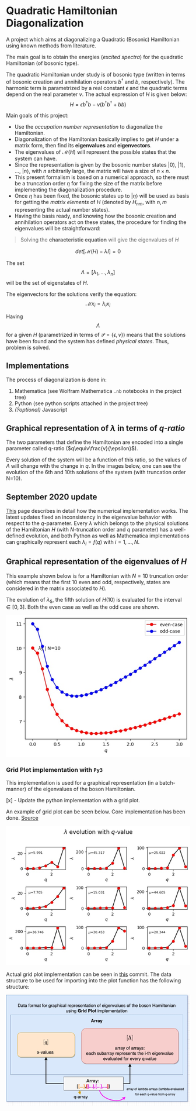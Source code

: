 # Quadratic Hamiltonian Diagonalization
A project which aims at diagonalizing a Quadratic (Bosonic) Hamiltonian using known methods from literature.

The main goal is to obtain the energies (*excited spectra*) for the quadratic Hamiltonian (of bosonic type).

The quadratic Hamiltonian under study is of bosonic type (written in terms of bosonic creation and annihilation operators $b^\dagger$ and $b$, respectively). The harmonic term is parametrized by a real constant $\epsilon$ and the quadratic terms depend on the real parameter $v$. The actual expression of $H$ is given below:
$$H=\epsilon b^\dagger b -v(b^\dagger b^\dagger+bb)$$

Main goals of this project:

* Use the *occupation number representation* to diagonalize the Hamiltonian.
* Diagonalization of the Hamiltonian basically implies to get $H$ under a matrix form, then find its **eigenvalues** and **eigenvectors**. 
* The eigenvalues of $\mathcal{M}(H)$ will represent the possible states that the system can have.
* Since the representation is given by the bosonic number states $|0\rangle$, $|1\rangle$, ..., $|n\rangle$, with $n$ arbitrarily large, the matrix will have a size of $n\times n$. 
* This present formalism is based on a numerical approach, so there must be a truncation order $\eta$ for fixing the size of the matrix before implementing the diagonalization procedure.
* Once $\eta$ has been fixed, the bosonic states up to $|\eta\rangle$ will be used as basis for getting the *matrix elements* of $H$ (denoted by $H_{nm}$, with $n,m$ representing the actual number states).
* Having the basis ready, and knowing how the bosonic creation and annihilation operators act on these states, the procedure for finding the eigenvalues will be straightforward:

> Solving the **characteristic equation** will give the eigenvalues of $H$

$$det[\mathcal{M}(H)-\lambda I]=0$$

The set $$\Lambda=[\lambda_1,\dots,\lambda_n]$$ will be the set of eigenstates of $H$.

The eigenvectors for the solutions verify the equation:
$$\mathcal{M}x_i=\lambda_i x_i$$

Having $$\Lambda$$ for a given $H$ (parametrized in terms of $\mathcal{P}=\{\epsilon,v\})$ means that the solutions have been found and the system has defined *physical states*. Thus, problem is solved.

## Implementations

The process of diagonalization is done in:

1. Mathematica (see Wolfram Mathematica `.nb` notebooks in the project tree)
2. Python (see python scripts attached in the project tree)
3. *(?optional)* Javascript

## Graphical representation of $\lambda$ in terms of *q-ratio*

The two parameters that define the Hamiltonian are encoded into a single parameter called q-ratio ($q\equiv\frac{v}{\epsilon}$).

Every solution of the system will be a function of this ratio, so the values of $\Lambda$ will change with the change in $q$. In the images below, one can see the evolution of the 6th and 10th solutions of the system (with truncation order N=10).

## September 2020 update

[This](./Reports/implementationDescr.md) page describes in detail how the numerical implementation works.
The latest updates fixed an inconsistency in the eigenvalue behavior with respect to the $q$-parameter. Every $\lambda$ which belongs to the physical solutions of the Hamiltonian $H$ (with $N$-truncation order and $q$ parameter) has a well-defined evolution, and both Python as well as Mathematica implementations can graphically represent each $\lambda_i=f(q)$
with $i=1,\dots,N$.

## Graphical representation of the eigenvalues of $H$

This example shown below is for a Hamiltonian with $N=10$ truncation order (which means that the first 10 even and odd, respectively, states are considered in the matrix associated to $H$).

The evolution of $\lambda_5$, the fifth solution of $H(10)$ is evaluated for the interval $\in[0,3]$. Both the even case as well as the odd case are shown.

![](Reports/LambdaPlots/LambdaBosonic-5.jpeg)

### Grid Plot implementation with `Py3`

This implementation is used for a graphical representation (in a batch-manner) of the eigenvalues of the boson Hamiltonian.

[x] - Update the python implementation with a grid plot.

An example of grid plot can be seen below. Core implementation has been done. [Source](https://matplotlib.org/3.1.1/gallery/pyplots/pyplot_scales.html#sphx-glr-gallery-pyplots-pyplot-scales-py)

![](Reports/grid_plot.jpeg)

Actual grid plot implementation can be seen in [this](https://github.com/basavyr/quadraticHamiltonianDiagonalization/commit/690f76506f55a2cc54f2ec993e7c92f1b206f789) commit. The data structure to be used for importing into the plot function has the following structure:

![](Reports/GridPlot_dataformat.jpg)

<!-- 
___

### Solution number 6

![*Solution number 6*](./Resources/Images/Plot2.png)

### Solution number 10

![*Solution number 10*](./Resources/Images/Plot1.png)

___

## Analysis of $\lambda$ w.r.t the truncation order and index `i`

The truncation order dictates the number of solutions from the Hamiltonian problem.

![](./Resources/Images/2020-07-17-20-11-39.png)

### Issue with discontinuities in $\lambda$ *oscillations* with the evolution of $q$.

The *fast* change in value of $\lambda$ with a slight change of $q$ needs to be explained in terms of the actual analytic expression of that particular $lambda_i$.

### Evolution of solution $lambda_i$ with a change in truncation order N.

![](./Resources/Images/2020-07-18-14-25-58.png) -->